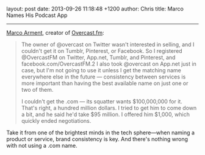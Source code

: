 layout: post
date: 2013-09-26 11:18:48 +1200
author: Chris
title: Marco Names His Podcast App


----

[Marco Arment](http://www.marco.org/2013/09/24/naming-overcast), creator of [Overcast.fm](https://overcast.fm/):

> The owner of @overcast on Twitter wasn't interested in selling, and I couldn't get it on Tumblr, Pinterest, or Facebook. So I registered @OvercastFM on Twitter, App.net, Tumblr, and Pinterest, and facebook.com/OvercastFM.2 I also took @overcast on App.net just in case, but I'm not going to use it unless I get the matching name everywhere else in the future — consistency between services is more important than having the best available name on just one or two of them.   
>
>  I couldn't get the .com — its squatter wants $100,000,000 for it. That's right, a hundred million dollars. I tried to get him to come down a bit, and he said he'd take $95 million. I offered him $1,000, which quickly ended negotiations.

Take it from one of the brightest minds in the tech sphere—when naming a product or service, brand consistency is key. And there's nothing wrong with not using a .com name.

<!-- more -->